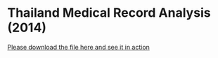 # Thailand Medical Record Analysis (2014)
[Please download the file here and see it in action](https://drive.google.com/file/d/1bIXya5x_q5R2ne3tESsQSo_-ljlOgqgF/view)
